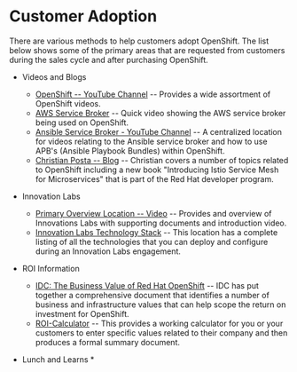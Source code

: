 # Customer Adoption 
There are various methods to help customers adopt OpenShift.  The list below shows some of the primary areas that are requested from customers during the sales cycle and after purchasing OpenShift.  

* Videos and Blogs
	* [OpenShift -- YouTube Channel](https://www.youtube.com/user/rhopenshift/videos) -- Provides a wide assortment of OpenShift videos.
	* [AWS Service Broker](https://www.youtube.com/watch?v=EKo3khfmhi8) -- Quick video showing the AWS service broker being used on OpenShift.
	* [Ansible Service Broker - YouTube Channel](https://www.youtube.com/channel/UC04eOMIMiV06_RSZPb4OOBw) -- A centralized location for videos relating to the Ansible service broker and how
to use APB's (Ansible Playbook Bundles) within OpenShift.
	* [Christian Posta -- Blog](http://blog.christianposta.com/) -- Christian covers a number of topics related to OpenShift including a new book "Introducing Istio Service Mesh for Microservices" that is part of the Red Hat developer program.
* Innovation Labs
	* [Primary Overview Location -- Video](https://www.redhat.com/en/services/consulting/open-innovation-labs?sc_cid=701f2000000tvPJAAY) -- Provides and overview of Innovations Labs with supporting documents and introduction video.
	* [Innovation Labs Technology Stack](https://www.redhat.com/en/explore/my-open-innovation-lab-stack) -- This location has a complete listing of all the technologies that you can deploy and configure during an Innovation Labs engagement.

* ROI Information
	* [IDC: The Business Value of Red Hat OpenShift](https://www.redhat.com/en/resources/The-Business-Value-of-Red-Hat-OpenShift) -- IDC has put together a comprehensive document that identifies a number of business and infrastructure values that can help scope the return on investment for OpenShift.  
	* [ROI-Calculator](https://redhat.valuestoryapp.com/OpenShift_sales/) -- This provides a working calculator for you or your customers to enter specific values related to their company and then produces a formal summary document.

* Lunch and Learns
	* 
